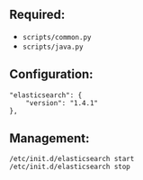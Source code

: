 ## Required:

* `scripts/common.py`
* `scripts/java.py`

## Configuration:

    "elasticsearch": {
        "version": "1.4.1"
    },

## Management:

    /etc/init.d/elasticsearch start
    /etc/init.d/elasticsearch stop
